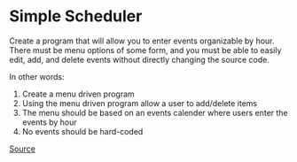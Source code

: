 # Simple Scheduler

Create a program that will allow you to enter events organizable by hour. There must be menu options of some form, and you must be able to easily edit, add, and delete events without directly changing the source code.

In other words:

1. Create a menu driven program
2. Using the menu driven program allow a user to add/delete items
3. The menu should be based on an events calender where users enter the events by hour
4. No events should be hard-coded

[Source](http://www.reddit.com/r/dailyprogrammer/comments/pihtx/intermediate_challenge_1/)
